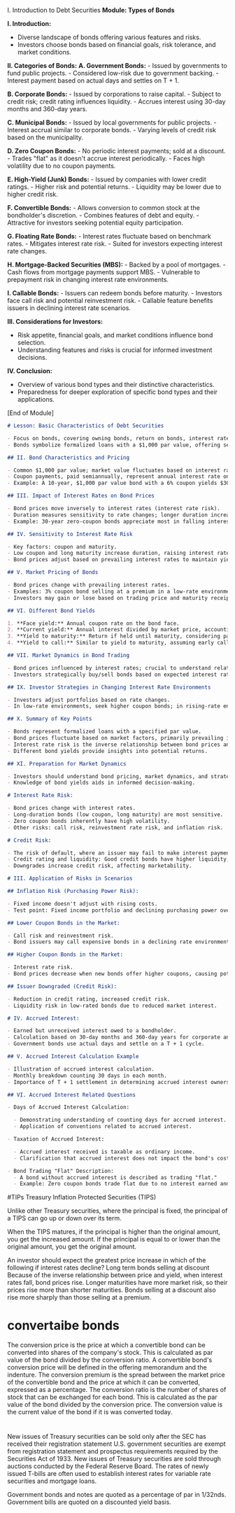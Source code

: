 I. Introduction to Debt Securities
**Module: Types of Bonds**

**I. Introduction:**

- Diverse landscape of bonds offering various features and risks.
- Investors choose bonds based on financial goals, risk tolerance, and market conditions.

**II. Categories of Bonds:**
**A. Government Bonds:** - Issued by governments to fund public projects. - Considered low-risk due to government backing. - Interest payment based on actual days and settles on T + 1.

**B. Corporate Bonds:** - Issued by corporations to raise capital. - Subject to credit risk; credit rating influences liquidity. - Accrues interest using 30-day months and 360-day years.

**C. Municipal Bonds:** - Issued by local governments for public projects. - Interest accrual similar to corporate bonds. - Varying levels of credit risk based on the municipality.

**D. Zero Coupon Bonds:** - No periodic interest payments; sold at a discount. - Trades "flat" as it doesn't accrue interest periodically. - Faces high volatility due to no coupon payments.

**E. High-Yield (Junk) Bonds:** - Issued by companies with lower credit ratings. - Higher risk and potential returns. - Liquidity may be lower due to higher credit risk.

**F. Convertible Bonds:** - Allows conversion to common stock at the bondholder's discretion. - Combines features of debt and equity. - Attractive for investors seeking potential equity participation.

**G. Floating Rate Bonds:** - Interest rates fluctuate based on benchmark rates. - Mitigates interest rate risk. - Suited for investors expecting interest rate changes.

**H. Mortgage-Backed Securities (MBS):** - Backed by a pool of mortgages. - Cash flows from mortgage payments support MBS. - Vulnerable to prepayment risk in changing interest rate environments.

**I. Callable Bonds:** - Issuers can redeem bonds before maturity. - Investors face call risk and potential reinvestment risk. - Callable feature benefits issuers in declining interest rate scenarios.

**III. Considerations for Investors:**

- Risk appetite, financial goals, and market conditions influence bond selection.
- Understanding features and risks is crucial for informed investment decisions.

**IV. Conclusion:**

- Overview of various bond types and their distinctive characteristics.
- Preparedness for deeper exploration of specific bond types and their applications.

[End of Module]

```markdown
# Lesson: Basic Characteristics of Debt Securities

- Focus on bonds, covering owning bonds, return on bonds, interest rates, bond prices, and bond yields.
- Bonds symbolize formalized loans with a $1,000 par value, offering semiannual interest payments and par value repayment.

## II. Bond Characteristics and Pricing

- Common $1,000 par value; market value fluctuates based on interest rates.
- Coupon payments, paid semiannually, represent annual interest rate on the bond face amount.
- Example: A 10-year, $1,000 par value bond with a 6% coupon yields $30 per semiannual payment.

## III. Impact of Interest Rates on Bond Prices

- Bond prices move inversely to interest rates (interest rate risk).
- Duration measures sensitivity to rate changes; longer duration increases interest rate risk.
- Example: 30-year zero-coupon bonds appreciate most in falling interest rates.

## IV. Sensitivity to Interest Rate Risk

- Key factors: coupon and maturity.
- Low coupon and long maturity increase duration, raising interest rate risk.
- Bond prices adjust based on prevailing interest rates to maintain yields.

## V. Market Pricing of Bonds

- Bond prices change with prevailing interest rates.
- Examples: 3% coupon bond selling at a premium in a low-rate environment, selling at a discount in a high-rate environment.
- Investors may gain or lose based on trading price and maturity receipt.

## VI. Different Bond Yields

1. **Face yield:** Annual coupon rate on the bond face.
2. **Current yield:** Annual interest divided by market price, accounting for discount/premium.
3. **Yield to maturity:** Return if held until maturity, considering par value repayment.
4. **Yield to call:** Similar to yield to maturity, assuming early call by the issuer.

## VII. Market Dynamics in Bond Trading

- Bond prices influenced by interest rates; crucial to understand relationship with coupon rates.
- Investors strategically buy/sell bonds based on expected interest rate movements.

## IX. Investor Strategies in Changing Interest Rate Environments

- Investors adjust portfolios based on rate changes.
- In low-rate environments, seek higher coupon bonds; in rising-rate environments, prefer shorter-duration/higher coupon bonds.

## X. Summary of Key Points

- Bonds represent formalized loans with a specified par value.
- Bond prices fluctuate based on market factors, primarily prevailing interest rates.
- Interest rate risk is the inverse relationship between bond prices and interest rates.
- Different bond yields provide insights into potential returns.

## XI. Preparation for Market Dynamics

- Investors should understand bond pricing, market dynamics, and strategies based on interest rate expectations.
- Knowledge of bond yields aids in informed decision-making.

# Interest Rate Risk:

- Bond prices change with interest rates.
- Long-duration bonds (low coupon, long maturity) are most sensitive.
- Zero coupon bonds inherently have high volatility.
- Other risks: call risk, reinvestment rate risk, and inflation risk.

# Credit Risk:

- The risk of default, where an issuer may fail to make interest payments or repay principal.
- Credit rating and liquidity: Good credit bonds have higher liquidity; bad credit bonds face low liquidity.
- Downgrades increase credit risk, affecting marketability.

# III. Application of Risks in Scenarios

## Inflation Risk (Purchasing Power Risk):

- Fixed income doesn't adjust with rising costs.
- Test point: Fixed income portfolio and declining purchasing power over time.

## Lower Coupon Bonds in the Market:

- Call risk and reinvestment risk.
- Bond issuers may call expensive bonds in a declining rate environment.

## Higher Coupon Bonds in the Market:

- Interest rate risk.
- Bond prices decrease when new bonds offer higher coupons, causing potential losses.

## Issuer Downgraded (Credit Risk):

- Reduction in credit rating, increased credit risk.
- Liquidity risk in low-rated bonds due to reduced market interest.

# IV. Accrued Interest:

- Earned but unreceived interest owed to a bondholder.
- Calculation based on 30-day months and 360-day years for corporate and municipal bonds.
- Government bonds use actual days and settle on a T + 1 cycle.

## V. Accrued Interest Calculation Example

- Illustration of accrued interest calculation.
- Monthly breakdown counting 30 days in each month.
- Importance of T + 1 settlement in determining accrued interest ownership.

## VI. Accrued Interest Related Questions

- Days of Accrued Interest Calculation:

  - Demonstrating understanding of counting days for accrued interest.
  - Application of conventions related to accrued interest.

- Taxation of Accrued Interest:

  - Accrued interest received is taxable as ordinary income.
  - Clarification that accrued interest does not impact the bond's cost basis.

- Bond Trading "Flat" Description:
  - A bond without accrued interest is described as trading "flat."
  - Example: Zero coupon bonds trade flat due to no interest earned and paid periodically.
```

#TIPs
Treasury Inflation Protected Securities (TIPS)

Unlike other Treasury securities, where the principal is fixed, the principal of a TIPS can go up or down over its term.

When the TIPS matures, if the principal is higher than the original amount, you get the increased amount. If the principal is equal to or lower than the original amount, you get the original amount.

An investor should expect the greatest price increase in which of the following if interest rates decline?
Long term bonds selling at discount
Because of the inverse relationship between price and yield, when interest rates fall, bond prices rise. Longer maturities have more market risk, so their prices rise more than shorter maturities. Bonds selling at a discount also rise more sharply than those selling at a premium.

# convertaibe bonds

The conversion price is the price at which a convertible bond can be converted into shares of the company's stock. This is calculated as par value of the bond divided by the conversion ratio. A convertible bond's conversion price will be defined in the offering memorandum and the indenture. The conversion premium is the spread between the market price of the convertible bond and the price at which it can be converted, expressed as a percentage. The conversion ratio is the number of shares of stock that can be exchanged for each bond. This is calculated as the par value of the bond divided by the conversion price. The conversion value is the current value of the bond if it is was converted today.
# 
New issues of Treasury securities can
be sold only after the SEC has received
their registration statement
U.S. government securities are exempt
from registration statement and
prospectus requirements required by the
Securities Act of 1933. New issues of
Treasury securities are sold through
auctions conducted by the Federal
Reserve Board. The rates of newly
issued T-bills are often used to establish
interest rates for variable rate securities
and mortgage loans.

Government bonds and notes are
quoted as a percentage of par in
1/32nds. 
Government bills are quoted on
a discounted yield basis.